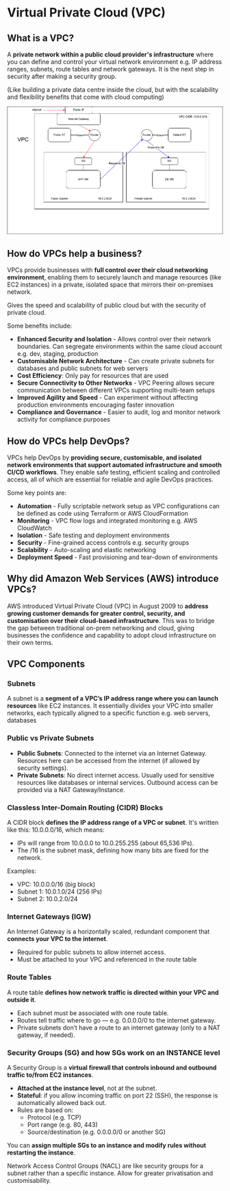 # Virtual Private Cloud (VPC)

## What is a VPC?

A **private network within a public cloud provider's infrastructure** where you can define and control your virtual network environment e.g. IP address ranges, subnets, route tables and network gateways. It is the next step in security after making a security group.

(Like building a private data centre inside the cloud, but with the scalability and flexibility benefits that come with cloud computing)

![Luke's VPC Diagram](./images/luke_vpc_diagram.png)

## How do VPCs help a business?

VPCs provide businesses with **full control over their cloud networking environment**, enabling them to securely launch and manage resources (like EC2 instances) in a private, isolated space that mirrors their on-premises network.

Gives the speed and scalability of public cloud but with the security of private cloud.

Some benefits include:
- **Enhanced Security and Isolation** - Allows control over their network boundaries. Can segregate environments within the same cloud account e.g. dev, staging, production
- **Customisable Network Architecture** - Can create private subnets for databases and public subnets for web servers
- **Cost Efficiency**: Only pay for resources that are used
- **Secure Connectivity to Other Networks** - VPC Peering allows secure communication between different VPCs supporting multi-team setups
- **Improved Agility and Speed** - Can experiment without affecting production environments encouraging faster innovation
- **Compliance and Governance** - Easier to audit, log and monitor network activity for compliance purposes

## How do VPCs help DevOps?

VPCs help DevOps by **providing secure, customisable, and isolated network environments that support automated infrastructure and smooth CI/CD workflows**. They enable safe testing, efficient scaling and controlled access, all of which are essential for reliable and agile DevOps practices.

Some key points are:
- **Automation** - Fully scriptable network setup as VPC configurations can be defined as code using Terraform or AWS CloudFormation
- **Monitoring** - VPC flow logs and integrated monitoring e.g. AWS CloudWatch
- **Isolation** - Safe testing and deployment environments
- **Security** - Fine-grained access controls e.g. security groups
- **Scalability** - Auto-scaling and elastic networking
- **Deployment Speed** - Fast provisioning and tear-down of environments

## Why did Amazon Web Services (AWS) introduce VPCs?

AWS introduced Virtual Private Cloud (VPC) in August 2009 to **address growing customer demands for greater control, security, and customisation over their cloud-based infrastructure**. This was to bridge the gap between traditional on-prem networking and cloud, giving businesses the confidence and capability to adopt cloud infrastructure on their own terms.

## VPC Components

### Subnets 

A subnet is a **segment of a VPC’s IP address range where you can launch resources** like EC2 instances. It essentially divides your VPC into smaller networks, each typically aligned to a specific function e.g. web servers, databases
 
### Public vs Private Subnets

- **Public Subnets**: Connected to the internet via an Internet Gateway. Resources here can be accessed from the internet (if allowed by security settings).
- **Private Subnets**: No direct internet access. Usually used for sensitive resources like databases or internal services. Outbound access can be provided via a NAT Gateway/Instance.
 
### Classless Inter-Domain Routing (CIDR) Blocks

A CIDR block **defines the IP address range of a VPC or subnet**. It's written like this: 10.0.0.0/16, which means:
- IPs will range from 10.0.0.0 to 10.0.255.255 (about 65,536 IPs).
- The /16 is the subnet mask, defining how many bits are fixed for the network.

Examples:
- VPC: 10.0.0.0/16 (big block)
- Subnet 1: 10.0.1.0/24 (256 IPs)
- Subnet 2: 10.0.2.0/24
 
### Internet Gateways (IGW)

An Internet Gateway is a horizontally scaled, redundant component that **connects your VPC to the internet**.

- Required for public subnets to allow internet access.
- Must be attached to your VPC and referenced in the route table
 
### Route Tables

A route table **defines how network traffic is directed within your VPC and outside it**.

- Each subnet must be associated with one route table.
- Routes tell traffic where to go — e.g. 0.0.0.0/0 to the internet gateway.
- Private subnets don’t have a route to an internet gateway (only to a NAT gateway, if needed).

### Security Groups (SG) and how SGs work on an INSTANCE level

A Security Group is a **virtual firewall that controls inbound and outbound traffic to/from EC2 instances**.

- **Attached at the instance level**, not at the subnet.
- **Stateful**: if you allow incoming traffic on port 22 (SSH), the response is automatically allowed back out.
- Rules are based on:
  - Protocol (e.g. TCP)
  - Port range (e.g. 80, 443)
  - Source/destination (e.g. 0.0.0.0/0 or another SG)

You can **assign multiple SGs to an instance and modify rules without restarting the instance**.

Network Access Control Groups (NACL) are like security groups for a subnet rather than a specific instance. Allow for greater privatisation and customisability.
